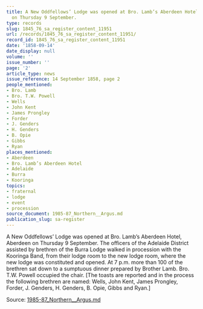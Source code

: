 ```yaml
---
title: A New Oddfellows’ Lodge was opened at Bro. Lamb’s Aberdeen Hotel, Aberdeen
  on Thursday 9 September.
type: records
slug: 1845_76_sa_register_content_11951
url: /records/1845_76_sa_register_content_11951/
record_id: 1845_76_sa_register_content_11951
date: '1858-09-14'
date_display: null
volume: ''
issue_number: ''
page: '2'
article_type: news
issue_reference: 14 September 1858, page 2
people_mentioned:
- Bro. Lamb
- Bro. T.W. Powell
- Wells
- John Kent
- James Prongley
- Forder
- J. Genders
- H. Genders
- B. Opie
- Gibbs
- Ryan
places_mentioned:
- Aberdeen
- Bro. Lamb’s Aberdeen Hotel
- Adelaide
- Burra
- Kooringa
topics:
- fraternal
- lodge
- event
- procession
source_document: 1985-87_Northern__Argus.md
publication_slug: sa-register
---
```


A New Oddfellows’ Lodge was opened at Bro. Lamb’s Aberdeen Hotel, Aberdeen on Thursday 9 September.  The officers of the Adelaide District assisted by brethren of the Burra Lodge walked in procession with the Kooringa Band, from their lodge room to the new lodge room, where the new lodge was constituted and opened.  At 7 p.m. more than 100 of the brethren sat down to a sumptuous dinner prepared by Brother Lamb.  Bro. T.W. Powell occupied the chair.  [The toasts are reported and in the process the following brethren are named: Wells, John Kent, James Prongley, Forder, J. Genders, H. Genders, B. Opie, Gibbs and Ryan.]

Source: [1985-87_Northern__Argus.md](/downloads/markdown/1985-87_Northern__Argus.md)
